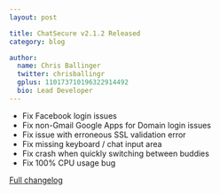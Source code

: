 ```yaml
---
layout: post

title: ChatSecure v2.1.2 Released
category: blog

author:
  name: Chris Ballinger
  twitter: chrisballingr
  gplus: 110173710196322914492 
  bio: Lead Developer
---
```


* Fix Facebook login issues
* Fix non-Gmail Google Apps for Domain login issues
* Fix issue with erroneous SSL validation error
* Fix missing keyboard / chat input area
* Fix crash when quickly switching between buddies
* Fix 100% CPU usage bug

[Full changelog](https://github.com/chrisballinger/Off-the-Record-iOS/compare/v2.1.1...v2.1.2)